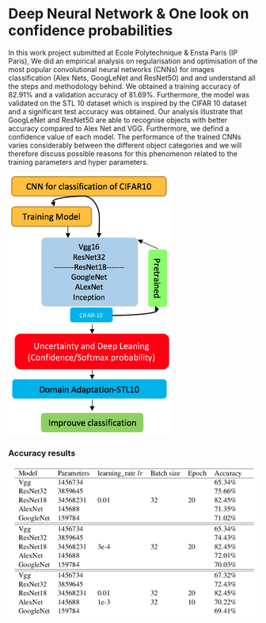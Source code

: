# Deep Neural Network & One look on confidence probabilities 
In this work project submitted at Ecole Polytechnique & Ensta Paris (IP Paris), We did an empirical analysis on regularisation and optimisation of the most popular convolutional neural networks (CNNs) for images classification (Alex Nets, GoogLeNet and ResNet50) and and understand all the steps and methodology behind. We obtained a training accuracy of 82.91\% and a validation accuracy of 81.69\%. Furthermore, the model was validated on the STL 10 dataset which is inspired by the CIFAR 10 dataset and a significant test accuracy was obtained. Our analysis illustrate that GoogLeNet and ResNet50 are able to recognise objects with better accuracy compared to Alex Net and VGG. Furthermore, we defind a confidence value of each model. The performance of the trained CNNs varies considerably between the different object categories and we will therefore discuss possible reasons for this phenomenon related to the training parameters and hyper parameters.




![Alt text](workflow.png?raw=true "Title")


### Accuracy results
![Alt text](accuracy.png?raw=true "Title")
